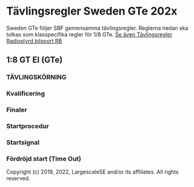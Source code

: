 # Tävlingsregler Sweden GTe 202x

Sweden GTe följer SBF gemensamma tävlingsregler. Reglerna nedan ska
tolkas som klasspecifika regler för 1/8 GTe. [Se även Tävlingsregler
Radiostyrd bilsport RB][]

## 1:8 GT El (GTe)

### TÄVLINGSKÖRNING

### Kvalificering

### Finaler

### Startprocedur

### Startsignal

### Fördröjd start (Time Out)

  [Se även Tävlingsregler Radiostyrd bilsport RB]: https://www.sbf.se/Regler/Radiostyrdbilsport/

Copyright (c) 2019, 2022, LargescaleSE and/or its affiliates. All rights reserved.
